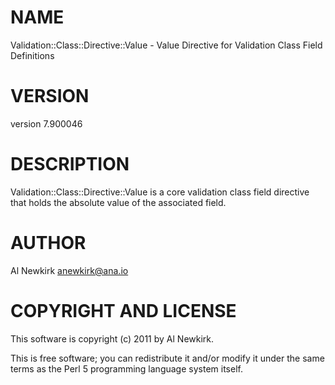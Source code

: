 # NAME

Validation::Class::Directive::Value - Value Directive for Validation Class Field Definitions

# VERSION

version 7.900046

# DESCRIPTION

Validation::Class::Directive::Value is a core validation class field directive
that holds the absolute value of the associated field.

# AUTHOR

Al Newkirk <anewkirk@ana.io>

# COPYRIGHT AND LICENSE

This software is copyright (c) 2011 by Al Newkirk.

This is free software; you can redistribute it and/or modify it under
the same terms as the Perl 5 programming language system itself.

